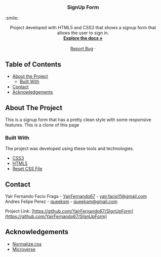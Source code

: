 
<!-- PROJECT LOGO -->
<br />
<p align="center">
  <!-- <a href="https://github.com/othneildrew/Best-README-Template">
    <img src="images/logo.png" alt="Logo" width="80" height="80">
  </a> -->

  <h3 align="center">SignUp Form </h3>:smile:

  <p align="center">
    Project developed with HTML5 and CSS3 that shows a signup form that allows the user to sign in.
    <br />
    <a href="https://github.com/YairFernando67/SIgnUpForm"><strong>Explore the docs »</strong></a>
    <br />
    <br />
    <a href="https://github.com/YairFernando67/SIgnUpForm/issues">Report Bug</a>
    ·
  </p>
</p>



<!-- TABLE OF CONTENTS -->
## Table of Contents

* [About the Project](#about-the-project)
  * [Built With](#built-with)
* [Contact](#contact)
* [Acknowledgements](#acknowledgements)



<!-- ABOUT THE PROJECT -->
## About The Project

<!-- [![Product Name Screen Shot][product-screenshot]](img/logoRepo.png) -->

This is a signup form that has a pretty clean style with some responsive features.
This is a clone of this page 

### Built With
The project was developed using these tools and technologies.
* [CSS3](https://developer.mozilla.org/en-US/docs/Web/CSS)
* [HTML5](https://www.w3schools.com/html/)
* [Reset CSS File](https://necolas.github.io/normalize.css/)


<!-- CONTACT -->
## Contact

Yair Fernando Facio Fraga - [YairFernando67](https://github.com/YairFernando67) - yair.facio11@gmail.com  
Andres Felipe Perez - [queeksm](https://github.com/queeksm) - queeksm@gmail.com

Project Link: [https://github.com/YairFernando67/SIgnUpForm](https://github.com/YairFernando67/SIgnUpForm)



<!-- ACKNOWLEDGEMENTS -->
## Acknowledgements
* [Normalize.css](https://necolas.github.io/normalize.css/)
* [Microverse](https://www.microverse.org/)



